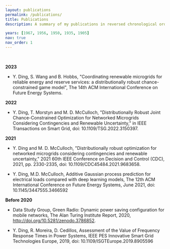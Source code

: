 ```yaml
---
layout: publications
permalink: /publications/
title: Publications
description: A summary of my publications in reversed chronological order. My google scholar profile is <a href="https://twitter.com/yifu0529"> here </a>.  

years: [1967, 1956, 1950, 1935, 1905]
nav: true
nav_order: 1
---
```



<br />

**2023**

- Y. Ding, S. Wang and B. Hobbs, "Coordinating renewable microgrids for reliable energy and reserve services: a distributionally robust chance-constrained game model", The 14th ACM International Conference on Future Energy Systems.

**2022**

- Y. Ding, T. Morstyn and M. D. McCulloch, "Distributionally Robust Joint Chance-Constrained Optimization for Networked Microgrids Considering Contingencies and Renewable Uncertainty," in IEEE Transactions on Smart Grid, doi: 10.1109/TSG.2022.3150397.

**2021**

- Y. Ding and M. D. McCulloch, "Distributionally robust optimization for networked microgrids considering contingencies and renewable uncertainty," 2021 60th IEEE Conference on Decision and Control (CDC), 2021, pp. 2330-2335, doi: 10.1109/CDC45484.2021.9683658.

- Y. Ding, M.D. McCulloch, Additive Gaussian process prediction for electrical loads compared with deep learning models, The 12th ACM International Conference on Future Energy Systems, June 2021, doi: 10.1145/3447555.3466592

**Before 2020**

- Data Study Group, Green Radio: Dynamic power saving configuration for mobile networks, The Alan Turing Institute Report, 2020, http://doi.org/10.5281/zenodo.3786852.

- Y. Ding, R. Moreira, D. Cedillos, Assessment of the Value of Frequency Response Times in Power Systems, IEEE PES Innovative Smart Grid Technologies Europe, 2019, doi: 10.1109/ISGTEurope.2019.8905596

